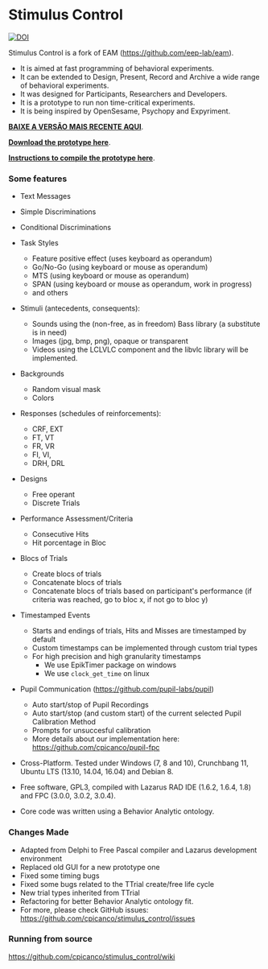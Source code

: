 # Stimulus Control

[![DOI](https://zenodo.org/badge/17609066.svg)](https://zenodo.org/badge/latestdoi/17609066)

Stimulus Control is a fork of EAM (https://github.com/eep-lab/eam).

- It is aimed at fast programming of behavioral experiments.
- It can be extended to Design, Present, Record and Archive a wide range of behavioral experiments.
- It was designed for Participants, Researchers and Developers.
- It is a prototype to run non time-critical experiments.
- It is being inspired by OpenSesame, Psychopy and Expyriment.

**[BAIXE A VERSÃO MAIS RECENTE AQUI](https://github.com/cpicanco/stimulus_control/releases)**.

**[Download the prototype here](https://github.com/cpicanco/stimulus_control/releases)**.

**[Instructions to compile the prototype here](https://github.com/cpicanco/stimulus_control/wiki)**.

### Some features

  - Text Messages
  - Simple Discriminations
  - Conditional Discriminations
  
  - Task Styles
    - Feature positive effect (uses keyboard as operandum)
    - Go/No-Go (using keyboard or mouse as operandum)
    - MTS (using keyboard or mouse as operandum)
    - SPAN (using keyboard or mouse as operandum, work in progress)
    - and others
    
  - Stimuli (antecedents, consequents):
    - Sounds using the (non-free, as in freedom) Bass library (a substitute is in need)
    - Images (jpg, bmp, png), opaque or transparent
    - Videos using the LCLVLC component and the libvlc library will be implemented.
  
  - Backgrounds
    - Random visual mask
    - Colors
    
  - Responses (schedules of reinforcements):
    - CRF, EXT
    - FT, VT
    - FR, VR
    - FI, VI,
    - DRH, DRL

  - Designs
    - Free operant
    - Discrete Trials
    
  - Performance Assessment/Criteria
    - Consecutive Hits
    - Hit porcentage in Bloc
  
  - Blocs of Trials
    - Create blocs of trials
    - Concatenate blocs of trials
    - Concatenate blocs of trials based on participant's performance (if criteria was reached, go to bloc x, if not go to bloc y)

  - Timestamped Events
    - Starts and endings of trials, Hits and Misses are timestamped by default
    - Custom timestamps can be implemented through custom trial types
    - For high precision and high granularity timestamps
      - We use EpikTimer package on windows 
      - We use `clock_get_time` on linux
  
  - Pupil Communication (https://github.com/pupil-labs/pupil)
    - Auto start/stop of Pupil Recordings
    - Auto start/stop (and custom start) of the current selected Pupil Calibration Method
    - Prompts for unsuccesful calibration
    - More details about our implementation here: https://github.com/cpicanco/pupil-fpc

  - Cross-Platform. Tested under Windows (7, 8 and 10), Crunchbang 11, Ubuntu LTS (13.10, 14.04, 16.04) and Debian 8.

  - Free software, GPL3, compiled with Lazarus RAD IDE (1.6.2, 1.6.4, 1.8) and FPC (3.0.0, 3.0.2, 3.0.4).
  
  - Core code was written using a Behavior Analytic ontology.


### Changes Made

- Adapted from Delphi to Free Pascal compiler and Lazarus development environment
- Replaced old GUI for a new prototype one
- Fixed some timing bugs
- Fixed some bugs related to the TTrial create/free life cycle
- New trial types inherited from TTrial
- Refactoring for better Behavior Analytic ontology fit.
- For more, please check GitHub issues: https://github.com/cpicanco/stimulus_control/issues

### Running from source

https://github.com/cpicanco/stimulus_control/wiki
